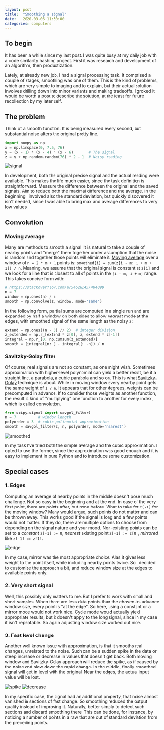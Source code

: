 ```yaml
---
layout: post
title:  "Smoothing a signal"
date:   2020-03-06 11:50:00
categories: computers
---
```


## To begin

It has been a while since my last post. I was quite busy at my daily job
with a code similarity hashing project. First it was research and development of
an algorithm, then productization.

Lately, at already new job, I had a signal processing task. It comprised a
couple of stages, smoothing was one of them. This is the kind of problems, which
are very simple to imaging and to explain, but their actual solution involves
drilling down into minor variants and making tradeoffs. I groked it would be
worth a post to describe the solution, at the least for future recollection by
my later self.

## The problem

Think of a smooth function. It is being measured every second, but substantial
noise alters the original pretty line.

```python
import numpy as np
x = np.linspace(0, 7.5, 76)
y = (x - 1) * (x - 4) * (x - 6)       # The signal
z = y + np.random.random(76) * 2 - 1  # Noisy reading
```

![signal]({{site.baseurl}}/assets/signal.png)

In development, both the original precise signal and the actual reading were
available. This makes the life much easier, since the task definition is
straightforward. Measure the difference between the original and the saved
signals. Aim to reduce both the maximal difference and the average. In the
beginning I involved also the standard deviation, but quickly discovered it
isn't needed, since I was able to bring max and average differences to very low
values.

## Convolution

### Moving average

Many are methods to smooth a signal. It is natural to take a couple of nearby
points and "merge" them together under assumption that the noise is random and
together those points will eliminate it.
[Moving average](https://en.wikipedia.org/wiki/Moving_average)
over a window of `n = 2 * m + 1` points is:
`smoothed[i] = sum(z[i - m: i + m + 1]) / n`.
Meaning, we assume that the original signal is constant at `z[i]` and we look
for a line that is closest to all of points in the `[i - m, i + m]` range. This
takes concise form with:

```python
# https://stackoverflow.com/a/54628145/404099
n = 7
window = np.ones(n) / n
smooth = np.convolve(z, window, mode='same')
```

In the following form, partial sums are computed in a single run and are
expanded by half a window on both sides to allow *nearest* mode at the edges,
with smoothed signal of the same length as the noisy `z`:

```python
extend = np.ones((n - 1) // 2)  # integer division
z_extended = np.r_[extend * z[0], z, extend * z[-1]]
integral = np.r_[0, np.cumsum(z_extended)]
smooth = (integral[n: ] - integral[: -n]) / n
```

### Savitzky-Golay filter

Of course, real signals are not so constant, as one might wish. Sometimes
approximation with higher-level polynomial can yield a better result, be it a
straight line, a parabola, a cubic parabola and so on. This is what
[Savitzky-Golay](https://en.wikipedia.org/wiki/Savitzky%E2%80%93Golay_filter)
technique is about. While in moving window every nearby point
gets the same weight of `1 / n`. It appears that for other degrees, weights
can be precomputed in advance. If to consider those weights as another function,
the result is kind of "multiplying" one function to another for every index,
which is called convolution.

```python
from scipy.signal import savgol_filter)
n = 7          # window length
polyorder = 3  # cubic polinomial approximation
smooth = savgol_filter(z, n, polyorder, mode='nearest')
```

![smoothed]({{site.baseurl}}/assets/smoothed.png)

In my task I've tried both the simple average and the cubic approximation. I
opted to use the former, since the approximation was good enough and it is
easy to implement in pure Python and to introduce some customization.


## Special cases

### 1. Edges

Computing an average of nearby points in the middle doesn't pose much challenge.
Not so easy in the beginning and at the end. In case of the very first point,
there are points after, but none before. What to take for `z[-1]` for
the moving window? Many would argue, such points do not matter and can be thrown
away. This works good if the signal is long and a few points would not matter.
If they do, there are multiple options to choose from depending on the
signal nature and your mood. Non-existing points can be set to a *constant*
`z[-1] := 0`, *nearest* existing point `z[-1] := z[0]`, *mirrored* like
`z[-1] := z[1]`.

![edge]({{site.baseurl}}/assets/edge.png)

In my case, mirror was the most appropriate choice. Alas it gives less weight to
the point itself, while including nearby points twice. So I decided to customize
the approach a bit, and reduce window size at the edges to available points
only.

### 2. Very short signal

Well, this possibly only matters to me. But I prefer to work with small and
short samples. When there are less data points than the chosen-in-advance
window size, every point is "at the edge". So here, using a constant or a mirror
mode would not work nice. Cycle mode would actually yield appropriate results,
but it doesn't apply to the long signal, since in my case it isn't repeatable.
So again adjusting window size worked out nice.

### 3. Fast level change

Another well known issue with approximation, is that it smooths real changes,
unrelated to the noise. Such can be a sudden spike in the data or steep increase
or decrease in values that doesn't get back. Both moving window and
Savitzky-Golay approach will reduce the spike, as if caused by the noise and
slow down the rapid change. In the middle, finally smoothed signal will get in
level with the original. Near the edges, the actual input value will be lost.


![spike]({{site.baseurl}}/assets/spike.png)
![decrease]({{site.baseurl}}/assets/decrease.png)


In my specific case, the signal had an additional property, that noise almost
vanished in sections of fast change. So smoothing reduced the output quality
instead of improving it. Naturally, better simply to detect such sections and
discard smoothing there. This can be done, for instance, by noticing a number
of points in a raw that are out of standard deviation from the preceding points.
